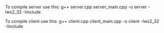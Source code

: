 To compile server use this: g++ server.cpp server_main.cpp -o server -lws2_32 -Iinclude

To compile client use this: g++ client.cpp client_main.cpp -o client -lws2_32 -Iinclude
